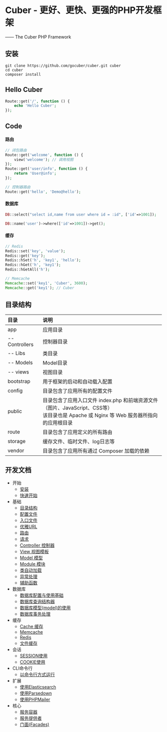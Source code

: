 # Cuber - 更好、更快、更强的PHP开发框架
—— The Cuber PHP Framework


## 安装

```
git clone https://github.com/gocuber/cuber.git cuber
cd cuber
composer install
```


## Hello Cuber

```php
Route::get('/', function () {
    echo 'Hello Cuber';
});
```


## Code

#### 路由

```php
// 闭包路由
Route::get('welcome', function () {
    view('welcome'); // 调用视图
});
Route::get('user/info', function () {
    return 'User@info';
});

// 控制器路由
Route::get('hello', 'Demo@hello');
```

#### 数据库

```php
DB::select("select id,name from user where id = :id", ['id'=>1001]);

DB::name('user')->where(['id'=>1001])->get();
```

#### 缓存

```php
// Redis
Redis::set('key', 'value');
Redis::get('key');
Redis::hSet('h', 'key1', 'hello');
Redis::hGet('h', 'key1');
Redis::hGetAll('h');

// Memcache
Memcache::set('key1', 'Cuber', 3600);
Memcache::get('key1'); // Cuber
```


## 目录结构

目录|说明
:--------|:--------
app|应用目录
-- Controllers|控制器目录
-- Libs|类目录
-- Models|Model目录
-- views|视图目录
bootstrap|用于框架的启动和自动载入配置
config|目录包含了应用所有的配置文件
public|目录包含了应用入口文件 index.php 和前端资源文件（图片、JavaScript、CSS等）<br>该目录也是 Apache 或 Nginx 等 Web 服务器所指向的应用根目录
route|目录包含了应用定义的所有路由
storage|缓存文件、临时文件、log日志等
vendor|目录包含了应用所有通过 Composer 加载的依赖


## 开发文档

- 开始
    - [安装](https://github.com/gocuber/docs/blob/master/docs/install.md)
    - [快速开始](https://github.com/gocuber/docs/blob/master/docs/quickstart.md)
- 基础
    - [目录结构](https://github.com/gocuber/docs/blob/master/docs/directory.md)
    - [配置文件](https://github.com/gocuber/docs/blob/master/docs/config.md)
    - [入口文件](https://github.com/gocuber/docs/blob/master/docs/entrance.md)
    - [优雅URL](https://github.com/gocuber/docs/blob/master/docs/rewrite.md)
    - [路由](https://github.com/gocuber/docs/blob/master/docs/route.md)
    - [请求](https://github.com/gocuber/docs/blob/master/docs/request.md)
    - [Controller 控制器](https://github.com/gocuber/docs/blob/master/docs/controller.md)
    - [View 视图模板](https://github.com/gocuber/docs/blob/master/docs/view.md)
    - [Model 模型](https://github.com/gocuber/docs/blob/master/docs/model.md)
    - [Module 模块](https://github.com/gocuber/docs/blob/master/docs/module.md)
    - [类自动加载](https://github.com/gocuber/docs/blob/master/docs/autoload.md)
    - [异常处理](https://github.com/gocuber/docs/blob/master/docs/exception.md)
    - [辅助函数](https://github.com/gocuber/docs/blob/master/docs/helper.md)
- 数据库
    - [数据库配置与使用基础](https://github.com/gocuber/docs/blob/master/docs/dbbase.md)
    - [数据库查询结构器](https://github.com/gocuber/docs/blob/master/docs/dbquery.md)
    - [数据库模型(model)的使用](https://github.com/gocuber/docs/blob/master/docs/dbmodel.md)
    - [数据库事务处理](https://github.com/gocuber/docs/blob/master/docs/dbtransaction.md)
- 缓存
    - [Cache 缓存](https://github.com/gocuber/docs/blob/master/docs/cache.md)
    - [Memcache](https://github.com/gocuber/docs/blob/master/docs/memcache.md)
    - [Redis](https://github.com/gocuber/docs/blob/master/docs/redis.md)
    - [文件缓存](https://github.com/gocuber/docs/blob/master/docs/filecache.md)
- 会话
    - [SESSION使用](https://github.com/gocuber/docs/blob/master/docs/session.md)
    - [COOKIE使用](https://github.com/gocuber/docs/blob/master/docs/cookie.md)
- CLI命令行
    - [以命令行方式运行](https://github.com/gocuber/docs/blob/master/docs/cli.md)
- 扩展
    - [使用Elasticsearch](https://github.com/gocuber/docs/blob/master/docs/elasticsearch.md)
    - [使用Parsedown](https://github.com/gocuber/docs/blob/master/docs/parsedown.md)
    - [使用PHPMailer](https://github.com/gocuber/docs/blob/master/docs/phpmailer.md)
- 核心
    - [服务容器](https://github.com/gocuber/docs/blob/master/docs/container.md)
    - [服务提供者](https://github.com/gocuber/docs/blob/master/docs/provider.md)
    - [门面(Facades)](https://github.com/gocuber/docs/blob/master/docs/facade.md)

